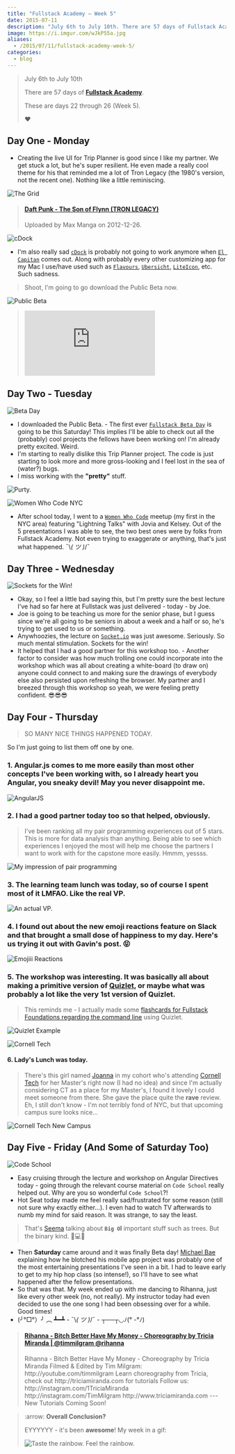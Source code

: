 ```yaml
---
title: "Fullstack Academy – Week 5"
date: 2015-07-11
description: "July 6th to July 10th. There are 57 days of Fullstack Academy. These are days 22 through 26. Week 5. 💕💓💕"
image: https://i.imgur.com/wJkP55a.jpg
aliases:
  - /2015/07/11/fullstack-academy-week-5/
categories:
  - blog
---
```


> July 6th to July 10th
>
> There are 57 days of [**Fullstack Academy**](https://www.fullstackacademy.com).
>
> These are days 22 through 26 (Week 5).
>
> ❤️

## Day One - Monday

- Creating the live UI for Trip Planner is good since I like my partner. We get stuck a lot, but he's super resilient. He even made a really cool theme for his that reminded me a lot of Tron Legacy (the 1980's version, not the recent one). Nothing like a little reminiscing.

![The Grid](https://img15.deviantart.net/1ea4/i/2012/184/d/1/c__s_grid___tron_wallpaper_by_kylecaio-d55uk9k.png)

<blockquote class="embedly-card" data-card-controls="0"><h4><a href="https://www.youtube.com/watch?v=YKEZoOjc6to">Daft Punk - The Son of Flynn (TRON LEGACY)</a></h4><p>Uploaded by Max Manga on 2012-12-26.</p></blockquote>
<script async src="//cdn.embedly.com/widgets/platform.js" charset="UTF-8"></script>

![cDock](https://www.macupdate.com/images/icons256/51149.png)

- I'm also really sad [`cDock`](https://sourceforge.net/projects/cdock/) is probably not going to work anymore when [`El Capitan`](https://www.apple.com/osx/elcapitan-preview/) comes out. Along with probably every other customizing app for my Mac I use/have used such as [`Flavours`](https://flavours.interacto.net/), [`Ubersicht`](https://tracesof.net/uebersicht/), [`LiteIcon`](https://www.freemacsoft.net/liteicon/), etc. Such sadness.

> Shoot, I'm going to go download the Public Beta now.

![Public Beta](https://appleseedcdn.apple.com/sp/assets/open/osx-redem-3-b5354fc65738307112781f260cf50c4c.jpg)

> ![I have yet to watch a movie about Steve Jobs.](https://www.scubaboard.com/forums/attachment.php?attachmentid=136243&stc=1&d=1348241804)

## Day Two - Tuesday

![Beta Day](https://i.imgur.com/2zJDhXp.png)

- I downloaded the Public Beta. - The first ever [`Fullstack Beta Day`](https://www.eventbrite.com/e/fullstack-beta-day-tickets-17673389584) is going to be this Saturday! This implies I'll be able to check out all the (probably) cool projects the fellows have been working on! I'm already pretty excited. Weird.
- I'm starting to really dislike this Trip Planner project. The code is just starting to look more and more gross-looking and I feel lost in the sea of (water?) bugs.
- I miss working with the **"pretty"** stuff.

![Purty.](https://i.imgur.com/LLMi7ye.jpg)

![Women Who Code NYC](https://photos4.meetupstatic.com/photos/event/9/0/a/8/600_341377032.jpeg)

- After school today, I went to a [`Women Who Code`](https://www.meetup.com/WomenWhoCodeNYC/events/220650892/) meetup (my first in the NYC area) featuring "Lightning Talks" with Jovia and Kelsey. Out of the 5 presentations I was able to see, the two best ones were by folks from Fullstack Academy. Not even trying to exaggerate or anything, that's just what happened. ¯\\_( ツ )_/¯

## Day Three - Wednesday

![Sockets for the Win!](https://storage.vexxhost.net/v1/d7594b0298b54bcc9e4e0f252e1da2e4/blog/mean-socket-io-integration-tutorial%2Fsocketio-logo.png)

- Okay, so I feel a little bad saying this, but I'm pretty sure the best lecture I've had so far here at Fullstack was just delivered - today - by Joe.
- Joe is going to be teaching us more for the senior phase, but I guess since we're all going to be seniors in about a week and a half or so, he's trying to get used to us or something.
- Anywhoozies, the lecture on [`Socket.io`](https://socket.io/ "Socket.io") was just awesome. Seriously. So much mental stimulation. Sockets for the win!
- It helped that I had a good partner for this workshop too. - Another factor to consider was how much trolling one could incorporate into the workshop which was all about creating a white-board (to draw on) anyone could connect to and making sure the drawings of everybody else also persisted upon refreshing the browser. My partner and I breezed through this workshop so yeah, we were feeling pretty confident. 😎😎😎

## Day Four - Thursday

> SO MANY NICE THINGS HAPPENED TODAY.

So I'm just going to list them off one by one.

### 1. Angular.js comes to me more easily than most other concepts I've been working with, so I already heart you Angular, you sneaky devil! May you never disappoint me.

![AngularJS](https://prerender.io/img/angularjs.jpg)

### 2. I had a good partner today too so that helped, obviously.

> I've been ranking all my pair programming experiences out of 5 stars. This is more for data analysis than anything. Being able to see which experiences I enjoyed the most will help me choose the partners I want to work with for the capstone more easily. Hmmm, yessss.

![My impression of pair programming](https://codurance.com/assets/img/custom/blog/muppetspairprogramming.jpg)

### 3. The learning team lunch was today, so of course I spent most of it LMFAO. Like the real VP.

![An actual VP.](https://media3.giphy.com/media/G1Zu26ae7mZr2/200.gif)

### 4. I found out about the new emoji reactions feature on Slack and that brought a small dose of happiness to my day. Here's us trying it out with Gavin's post. 😝

![Emojiii Reactions](https://i.imgur.com/lJxcOh0.png)

### 5. The workshop was interesting. It was basically all about making a primitive version of [Quizlet](https://quizlet.com/ "Quizlet"), or maybe what was probably a lot like the very 1st version of Quizlet.

> This reminds me - I actually made some [flashcards for Fullstack Foundations regarding the command line](https://quizlet.com/80424838/fullstack-foundations-intro-to-the-command-line-flash-cards/) using Quizlet.

![Quizlet Example](https://i.imgur.com/YbQ549K.png)

![Cornell Tech](https://tech.cornell.edu/static/css/images/content-logo.png)

#### 6. Lady's Lunch was today.

> There's this girl named [Joanna](https://github.com/joanaz/) in my cohort who's attending [Cornell Tech](https://tech.cornell.edu/) for her Master's right now (I had no idea) and since I'm actually considering CT as a place for my Master's, I found it lovely I could meet someone from there. She gave the place quite the **rave** review.
> Eh, I still don't know - I'm not terribly fond of NYC, but that upcoming campus sure looks nice...

![Cornell Tech New Campus](https://tech.cornell.edu/uploads/galleries/_full/campus-view-from-manhattan-aerial.jpg)

## Day Five - Friday (And Some of Saturday Too)

![Code School](https://ambassador-api.s3.amazonaws.com/uploads/portal/655/2014_09_16_20_43_07_Logo-horizontal.png)

- Easy cruising through the lecture and workshop on Angular Directives today - going through the relevant course material on `Code School` really helped out. Why are you so wonderful `Code School`?!
- Hot Seat today made me feel really sad/frustrated for some reason (still not sure why exactly either...). I even had to watch TV afterwards to numb my mind for said reason. It was strange, to say the least.

> That's [Seema](https://twitter.com/seemaisms) talking about **`Big O`l** important stuff such as trees. But the binary kind. 🌳💻🌳

- Then **Saturday** came around and it was finally Beta day! [Michael Bae](https://twitter.com/michaelbbae) explaining how he blotched his mobile app project was probably one of the most entertaining presentations I've seen in a bit. I had to leave early to get to my hip hop class (so intense!), so I'll have to see what happened after the fellow presentations.
- So that was that. My week ended up with me dancing to Rihanna, just like every other week (no, not really). My instructor today had even decided to use the one song I had been obsessing over for a while. Good times!
- (╯°□°）╯ ︵ ┻━┻ - ¯\\_( ツ )_/¯ - ┬──┬◡ﾉ(° -°ﾉ)

<blockquote class="embedly-card" data-card-controls="0"><h4><a href="https://www.youtube.com/watch?v=qQraeOG-3L8">Rihanna - Bitch Better Have My Money - Choreography by Tricia Miranda | @timmilgram @rihanna</a></h4><p>Rihanna - Bitch Better Have My Money - Choreography by Tricia Miranda Filmed & Edited by Tim Milgram: http://youtube.com/timmilgram Learn choreography from Tricia, check out http://triciamiranda.com for tutorials Follow us: http://instagram.com/1TriciaMiranda http://instagram.com/TimMilgram http://www.triciamiranda.com --- New Tutorials Coming Soon!</p></blockquote>
<script async src="//cdn.embedly.com/widgets/platform.js" charset="UTF-8"></script>

> :arrow: **Overall Conclusion?**
>
> EYYYYYY - it's been **awesome**! My week in a gif:
>
> ![Taste the rainbow. Feel the rainbow.](https://media1.giphy.com/media/SKGo6OYe24EBG/200w.gif)
